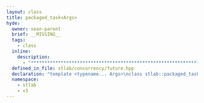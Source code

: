 ```yaml
---
layout: class
title: packaged_task<Args>
hyde:
  owner: sean-parent
  brief: __MISSING__
  tags:
    - class
  inline:
    description:
      - "***********************************************************************************************"
  defined_in_file: stlab/concurrency/future.hpp
  declaration: "template <typename... Args>\nclass stlab::packaged_task;"
  namespace:
    - stlab
    - v3
---
```

